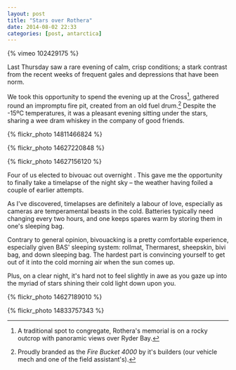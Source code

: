 ```yaml
---
layout: post
title: "Stars over Rothera"
date: 2014-08-02 22:33
categories: [post, antarctica]
---
```


{% vimeo 102429175 %}

Last Thursday saw a rare evening of calm, crisp conditions; a stark contrast from the recent weeks of frequent gales and depressions that have been norm.

We took this opportunity to spend the evening up at the Cross[^1], gathered round an impromptu fire pit, created from an old fuel drum.[^2] Despite the -15ºC temperatures, it was a pleasant evening sitting under the stars, sharing a wee dram whiskey in the company of good friends.

{% flickr_photo 14811466824 %}

{% flickr_photo 14627220848 %}

{% flickr_photo 14627156120 %}

Four of us elected to bivouac out overnight . This gave me the opportunity to finally take a timelapse of the night sky – the weather having foiled a couple of earlier attempts.

As I've discovered, timelapses are definitely a labour of love, especially as cameras are temperamental beasts in the cold. Batteries typically need changing every two hours, and one keeps spares warm by storing them in one's sleeping bag.

Contrary to general opinion, bivouacking is a pretty comfortable experience, especially given BAS' sleeping system: rollmat, Thermarest, sheepskin, bivi bag, and down sleeping bag. The hardest part is convincing yourself to get out of it into the cold morning air when the sun comes up.

Plus, on a clear night, it's hard not to feel slightly in awe as you gaze up into the myriad of stars shining their cold light down upon you.

{% flickr_photo 14627189010 %}

{% flickr_photo 14833757343 %}

[^1]: A traditional spot to congregate, Rothera's memorial is on a rocky outcrop with panoramic views over Ryder Bay.
[^2]: Proudly branded as the _Fire Bucket 4000_ by it's builders (our vehicle mech and one of the field assistant's).
